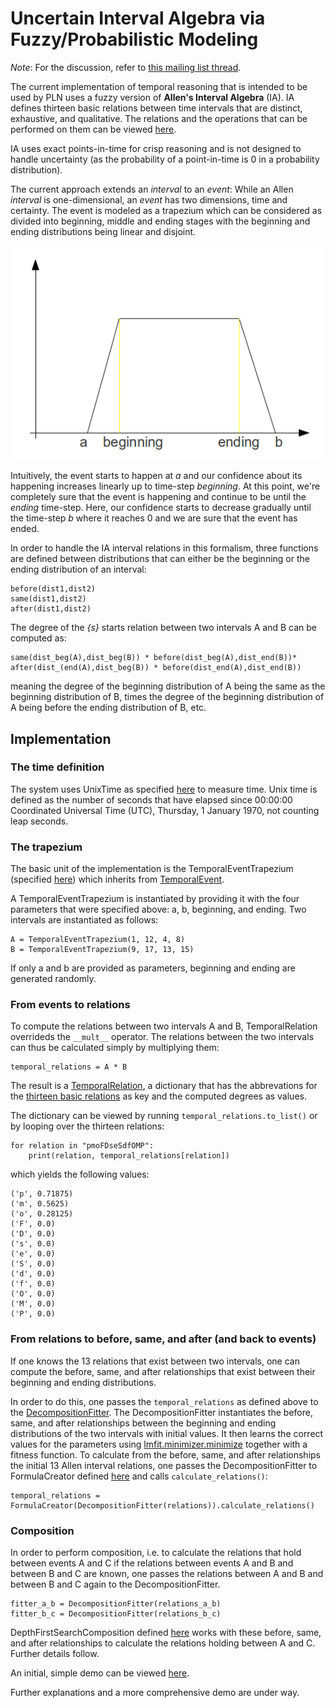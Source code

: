 # Uncertain Interval Algebra via Fuzzy/Probabilistic Modeling

_Note_: For the discussion, refer to [this mailing list thread](https://groups.google.com/forum/#!searchin/opencog/allen$27s$20interval$20algebra/opencog/iwAB1ofwTqc/8At9rRBJR3IJ).

The current implementation of temporal reasoning that is intended to be used
by PLN uses a fuzzy version of __Allen's Interval Algebra__ (IA). IA defines
thirteen basic relations between time intervals that are distinct, exhaustive,
and qualitative. The relations and the operations that can be performed on them
can be viewed [here](http://www.ics.uci.edu/~alspaugh/cls/shr/allen.html).

IA uses exact points-in-time for crisp reasoning and is not designed to handle
uncertainty (as the probability of a point-in-time is 0 in a probability
distribution).

The current approach extends an _interval_ to an _event_: While an Allen
_interval_ is one-dimensional, an _event_ has two dimensions, time and
certainty. The event is modeled as a trapezium which can be considered as
divided into beginning, middle and ending stages with the beginning and ending
distributions being linear and disjoint.

![A trapezium event](trapezium.png)

Intuitively, the event starts to happen at _a_ and our confidence about its
happening increases linearly up to time-step _beginning_. At this point, we're
completely sure that the event is happening and continue to be until the
_ending_ time-step. Here, our confidence starts to decrease gradually until 
the time-step _b_ where it reaches 0 and we are sure that the event has ended.

In order to handle the IA interval relations in this formalism, three functions
are defined between distributions that can either be the beginning or the
ending distribution of an interval:

```
before(dist1,dist2)
same(dist1,dist2)
after(dist1,dist2)
```

The degree of the _{s}_ starts relation between two intervals A and B can be
computed as:

```
same(dist_beg(A),dist_beg(B)) * before(dist_beg(A),dist_end(B))*
after(dist_(end(A),dist_beg(B)) * before(dist_end(A),dist_end(B))
```

meaning the degree of the beginning distribution of A being the same as the
beginning distribution of B, times the degree of the beginning distribution of A
being before the ending distribution of B, etc.

## Implementation

### The time definition

The system uses UnixTime as specified [here](unix_time.py) to measure time.
Unix time is defined as the number of seconds that have elapsed since 00:00:00
Coordinated Universal Time (UTC), Thursday, 1 January 1970, not counting leap
seconds.

### The trapezium

The basic unit of the implementation is the TemporalEventTrapezium (specified
[here](temporal_events/trapezium.py)) which inherits from [TemporalEvent](temporal_events/__init__.py).

A TemporalEventTrapezium is instantiated by providing it with the four
parameters that were specified above: a, b, beginning, and ending. Two intervals
are instantiated as follows:

```
A = TemporalEventTrapezium(1, 12, 4, 8)
B = TemporalEventTrapezium(9, 17, 13, 15)
```

If only a and b are provided as parameters, beginning and ending are generated
randomly.

### From events to relations

To compute the relations between two intervals A and B, TemporalRelation
overrideds the ```__mult__``` operator. The relations between the two intervals
can thus be calculated simply by multiplying them:

```
temporal_relations = A * B
```

The result is a [TemporalRelation](temporal_events/relation_formulas.py), a
dictionary that has the abbrevations for the [thirteen basic relations](http://www.ics.uci.edu/~alspaugh/cls/shr/allen.html#Thirteen_basic_relations)
as key and the computed degrees as values.

The dictionary can be viewed by running ```temporal_relations.to_list()``` or
by looping over the thirteen relations:

```
for relation in "pmoFDseSdfOMP":
    print(relation, temporal_relations[relation])
```

which yields the following values:

```
('p', 0.71875)
('m', 0.5625)
('o', 0.28125)
('F', 0.0)
('D', 0.0)
('s', 0.0)
('e', 0.0)
('S', 0.0)
('d', 0.0)
('f', 0.0)
('O', 0.0)
('M', 0.0)
('P', 0.0)
```

### From relations to before, same, and after (and back to events)

If one knows the 13 relations that exist between two intervals, one can compute
the before, same, and after relationships that exist between their beginning and
ending distributions.

In order to do this, one passes the ```temporal_relations``` as defined above
to the [DecompositionFitter](temporal_events/composition/non_linear_least_squares.py).
The DecompositionFitter instantiates the before, same, and after relationships
between the beginning and ending distributions of the two intervals with initial
values. It then learns the correct values for the parameters using
[lmfit.minimizer.minimize](http://cars9.uchicago.edu/software/python/lmfit/fitting.html#minimize)
together with a fitness function. To calculate from the before, same, and after
relationships the initial 13 Allen interval relations, one passes the
DecompositionFitter to FormulaCreator defined [here](temporal_events/relation_formulas.py)
and calls ```calculate_relations()```:

```
temporal_relations = FormulaCreator(DecompositionFitter(relations)).calculate_relations()
```

### Composition

In order to perform composition, i.e. to calculate the relations that hold
between events A and C if the relations between events A and B and between B
and C are known, one passes the relations between A and B and between B and C
again to the DecompositionFitter.

```
fitter_a_b = DecompositionFitter(relations_a_b)
fitter_b_c = DecompositionFitter(relations_b_c)
```

DepthFirstSearchComposition defined [here](temporal_events/composition/depth_first_search_composition.py)
works with these before, same, and after relationships to calculate the relations
holding between A and C. Further details follow.

An initial, simple demo can be viewed [here](demo.py).

Further explanations and a more comprehensive demo are under way.
